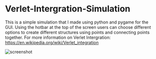 # Verlet-Intergration-Simulation
This is a simple simulation that I made using python and pygame for the GUI. Using the hotbar at the top of the screen users can choose different options to create different structures using points and connecting points together. For more information on Verlet Intergration: https://en.wikipedia.org/wiki/Verlet_integration 



![screenshot](/docs/assets/images/screenshot1.png)
